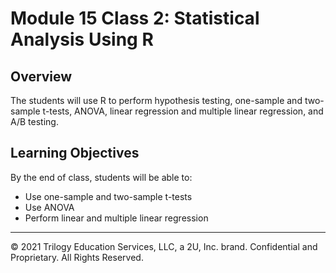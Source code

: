# Module 15 Class 2: Statistical Analysis Using R

## Overview

The students will use R to perform hypothesis testing, one-sample and two-sample t-tests, ANOVA, linear regression and multiple linear regression, and A/B testing. 

## Learning Objectives

By the end of class, students will be able to:

* Use one-sample and two-sample t-tests 
* Use ANOVA 
* Perform linear and multiple linear regression

- - - 

© 2021 Trilogy Education Services, LLC, a 2U, Inc. brand.  Confidential and Proprietary.  All Rights Reserved.
